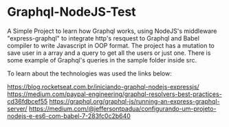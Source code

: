 # Graphql-NodeJS-Test

A Simple Project to learn how Graphql works, using NodeJS's middleware "express-graphql" to integrate http's resquest to Graphql and Babel compiler to write Javascript in OOP format. The project has a mutation to save user in a array and a query to get all the users or just one. There is some example of Graphql's queries in the sample folder inside src.

To learn about the technologies was used the links below:

https://blog.rocketseat.com.br/iniciando-graphql-nodejs-expressjs/
https://medium.com/paypal-engineering/graphql-resolvers-best-practices-cd36fdbcef55
https://graphql.org/graphql-js/running-an-express-graphql-server/
https://medium.com/@jeffersontpadua/configurando-um-projeto-nodejs-e-es6-com-babel-7-283fc0c2b640


